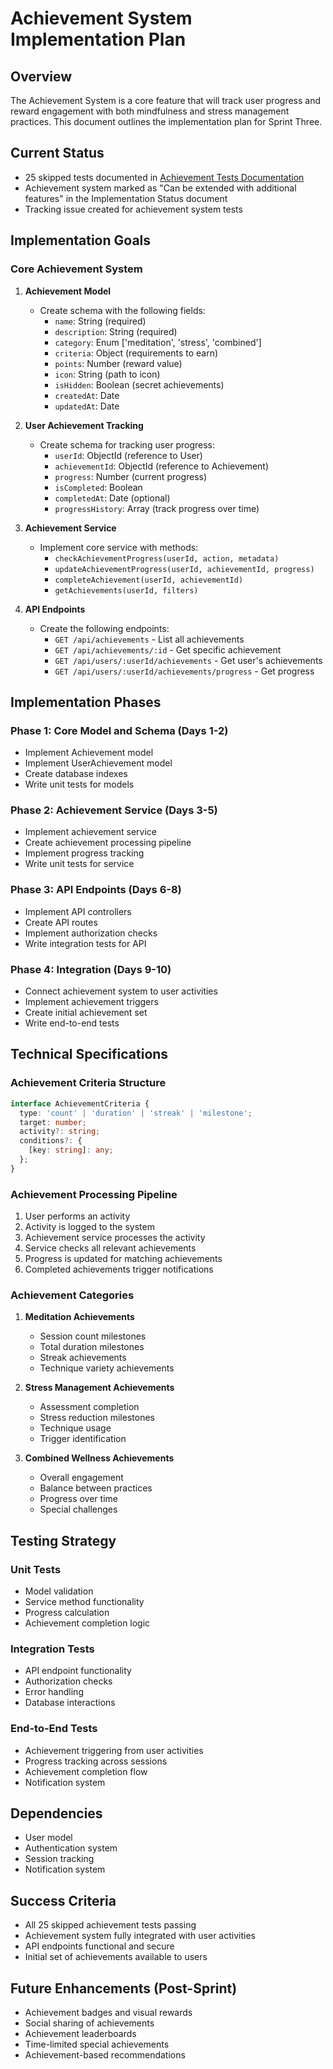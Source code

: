 # Achievement System Implementation Plan

## Overview

The Achievement System is a core feature that will track user progress and reward engagement with both mindfulness and stress management practices. This document outlines the implementation plan for Sprint Three.

## Current Status

- 25 skipped tests documented in [Achievement Tests Documentation](../../testing/documentation/achievement-tests-documentation.md)
- Achievement system marked as "Can be extended with additional features" in the Implementation Status document
- Tracking issue created for achievement system tests

## Implementation Goals

### Core Achievement System

1. **Achievement Model**
   - Create schema with the following fields:
     - `name`: String (required)
     - `description`: String (required)
     - `category`: Enum ['meditation', 'stress', 'combined']
     - `criteria`: Object (requirements to earn)
     - `points`: Number (reward value)
     - `icon`: String (path to icon)
     - `isHidden`: Boolean (secret achievements)
     - `createdAt`: Date
     - `updatedAt`: Date

2. **User Achievement Tracking**
   - Create schema for tracking user progress:
     - `userId`: ObjectId (reference to User)
     - `achievementId`: ObjectId (reference to Achievement)
     - `progress`: Number (current progress)
     - `isCompleted`: Boolean
     - `completedAt`: Date (optional)
     - `progressHistory`: Array (track progress over time)

3. **Achievement Service**
   - Implement core service with methods:
     - `checkAchievementProgress(userId, action, metadata)`
     - `updateAchievementProgress(userId, achievementId, progress)`
     - `completeAchievement(userId, achievementId)`
     - `getAchievements(userId, filters)`

4. **API Endpoints**
   - Create the following endpoints:
     - `GET /api/achievements` - List all achievements
     - `GET /api/achievements/:id` - Get specific achievement
     - `GET /api/users/:userId/achievements` - Get user's achievements
     - `GET /api/users/:userId/achievements/progress` - Get progress

## Implementation Phases

### Phase 1: Core Model and Schema (Days 1-2)
- Implement Achievement model
- Implement UserAchievement model
- Create database indexes
- Write unit tests for models

### Phase 2: Achievement Service (Days 3-5)
- Implement achievement service
- Create achievement processing pipeline
- Implement progress tracking
- Write unit tests for service

### Phase 3: API Endpoints (Days 6-8)
- Implement API controllers
- Create API routes
- Implement authorization checks
- Write integration tests for API

### Phase 4: Integration (Days 9-10)
- Connect achievement system to user activities
- Implement achievement triggers
- Create initial achievement set
- Write end-to-end tests

## Technical Specifications

### Achievement Criteria Structure
```typescript
interface AchievementCriteria {
  type: 'count' | 'duration' | 'streak' | 'milestone';
  target: number;
  activity?: string;
  conditions?: {
    [key: string]: any;
  };
}
```

### Achievement Processing Pipeline
1. User performs an activity
2. Activity is logged to the system
3. Achievement service processes the activity
4. Service checks all relevant achievements
5. Progress is updated for matching achievements
6. Completed achievements trigger notifications

### Achievement Categories
1. **Meditation Achievements**
   - Session count milestones
   - Total duration milestones
   - Streak achievements
   - Technique variety achievements

2. **Stress Management Achievements**
   - Assessment completion
   - Stress reduction milestones
   - Technique usage
   - Trigger identification

3. **Combined Wellness Achievements**
   - Overall engagement
   - Balance between practices
   - Progress over time
   - Special challenges

## Testing Strategy

### Unit Tests
- Model validation
- Service method functionality
- Progress calculation
- Achievement completion logic

### Integration Tests
- API endpoint functionality
- Authorization checks
- Error handling
- Database interactions

### End-to-End Tests
- Achievement triggering from user activities
- Progress tracking across sessions
- Achievement completion flow
- Notification system

## Dependencies

- User model
- Authentication system
- Session tracking
- Notification system

## Success Criteria

- All 25 skipped achievement tests passing
- Achievement system fully integrated with user activities
- API endpoints functional and secure
- Initial set of achievements available to users

## Future Enhancements (Post-Sprint)

- Achievement badges and visual rewards
- Social sharing of achievements
- Achievement leaderboards
- Time-limited special achievements
- Achievement-based recommendations 